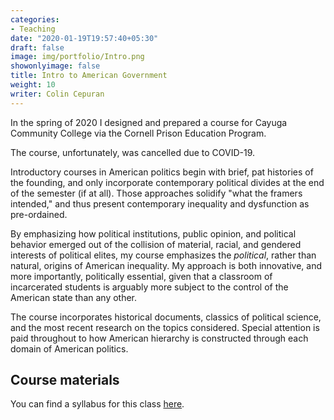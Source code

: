 ```yaml
---
categories:
- Teaching
date: "2020-01-19T19:57:40+05:30"
draft: false
image: img/portfolio/Intro.png
showonlyimage: false
title: Intro to American Government
weight: 10
writer: Colin Cepuran
---
```


In the spring of 2020 I designed and prepared a course for Cayuga Community College via the Cornell Prison Education Program.
<!--more-->

The course, unfortunately, was cancelled due to COVID-19.

Introductory courses in American politics begin with brief, pat histories of the founding, and only incorporate contemporary political divides at the end of the semester (if at all).  Those approaches solidify "what the framers intended," and thus present contemporary inequality and dysfunction as pre-ordained.  

By emphasizing how political institutions, public opinion, and political behavior emerged out of the collision of material, racial, and gendered interests of political elites, my course emphasizes the *political*, rather than natural, origins of American inequality. My approach is both innovative, and more importantly, politically essential, given that a classroom of incarcerated students is arguably more subject to the control of the American state than any other.

The course incorporates historical documents, classics of political science, and the most recent research on the topics considered.  Special attention is paid throughout to how American hierarchy is constructed through each domain of American politics.

## Course materials

You can find a syllabus for this class [here](https://www.dropbox.com/s/kx1mhx3tuzkzjtv/Syllabus%20Draft.pdf?dl=0).

